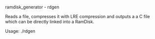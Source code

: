 ramdisk_generator - rdgen

Reads a file, compresses it with LRE compression and outputs a
a C file which can be directly linked into a RamDisk.

Usage: ./rdgen <img> <out>